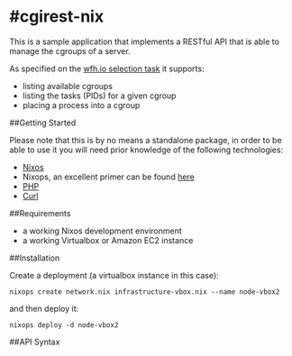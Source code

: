 #cgirest-nix
=====

This is a sample application that implements a RESTful API that is able to manage the cgroups of a server.

As specified on the [wfh.io selection task](https://www.wfh.io/jobs/379/) it supports:

- listing available cgroups
- listing the tasks (PIDs) for a given cgroup
- placing a process into a cgroup

##Getting Started

Please note that this is by no means a standalone package, in order to be able to use it you will need prior knowledge of the following technologies:

- [Nixos](https://nixos.org/)
- Nixops, an excellent primer can be found [here](http://zef.me/5981/deploying-a-simple-node-js-application-with-nixops)
- [PHP](http://php.net/)
- [Curl](http://curl.haxx.se/)

##Requirements

- a working Nixos development environment
- a working Virtualbox or Amazon EC2 instance

##Installation

Create a deployment (a virtualbox instance in this case):

`nixops create network.nix infrastructure-vbox.nix --name node-vbox2`

and then deploy it:

`nixops deploy -d node-vbox2`


##API Syntax







